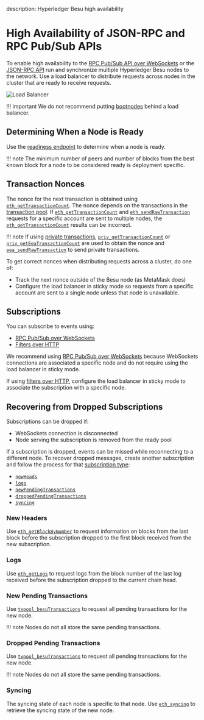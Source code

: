 description: Hyperledger Besu high availability 
<!--- END of page meta data -->

# High Availability of JSON-RPC and RPC Pub/Sub APIs

To enable high availability to the [RPC Pub/Sub API over WebSockets](../../Interact/APIs/RPC-PubSub.md) 
or the [JSON-RPC API](../../Interact/APIs/Using-JSON-RPC-API.md) run and synchronize multiple Hyperledger Besu 
nodes to the network. Use a load balancer to distribute requests across nodes in the cluster that 
are ready to receive requests. 

![Load Balancer](../../../images/LoadBalancer.png)

!!! important 
    We do not recommend putting [bootnodes](../../Deploy/Bootnodes.md) behind a load balancer. 

## Determining When a Node is Ready 

Use the [readiness endpoint](../../Interact/APIs/Using-JSON-RPC-API.md#readiness-and-liveness-endpoints) 
to determine when a node is ready. 

!!! note
    The minimum number of peers and number of blocks from the best known block for a node to be considered ready
    is deployment specific. 

## Transaction Nonces 

The nonce for the next transaction is obtained using [`eth_getTransactionCount`](../../../Reference/API-Methods.md#eth_gettransactioncount). 
The nonce depends on the transactions in the [transaction pool](../../../Concepts/Transactions/Transaction-Pool.md).
If [`eth_getTransactionCount`](../../../Reference/API-Methods.md#eth_gettransactioncount) and 
[`eth_sendRawTransaction`](../../../Reference/API-Methods.md#eth_sendrawtransaction) requests for a specific account 
are sent to multiple nodes, the [`eth_getTransactionCount`](../../../Reference/API-Methods.md#eth_gettransactioncount)
results can be incorrect. 

!!! note
    If using [private transactions](../../../Concepts/Privacy/Privacy-Overview.md), [`priv_getTransactionCount`](../../../Reference/API-Methods.md#priv_gettransactioncount) or [`priv_getEeaTransactionCount`](../../../Reference/API-Methods.md#priv_geteeatransactioncount) are used to obtain 
    the nonce and [`eea_sendRawTransaction`](../../../Reference/API-Methods.md#eea_sendrawtransaction)
    to send private transactions. 

To get correct nonces when distributing requests across a cluster, do one of:  

* Track the next nonce outside of the Besu node (as MetaMask does)
* Configure the load balancer in sticky mode so requests from a specific account are sent to a single 
node unless that node is unavailable. 

## Subscriptions 

You can subscribe to events using:  

* [RPC Pub/Sub over WebSockets](../../Interact/APIs/RPC-PubSub.md) 
* [Filters over HTTP](../../Interact/Filters/Accessing-Logs-Using-JSON-RPC.md) 

We recommend using [RPC Pub/Sub over WebSockets](../../Interact/APIs/RPC-PubSub.md) because WebSockets 
connections are associated a specific node and do not require using the load balancer in sticky mode. 

If using [filters over HTTP](../../Interact/Filters/Accessing-Logs-Using-JSON-RPC.md), configure the load balancer 
in sticky mode to associate the subscription with a specific node. 

## Recovering from Dropped Subscriptions 

Subscriptions can be dropped if: 

* WebSockets connection is disconnected
* Node serving the subscription is removed from the ready pool 

If a subscription is dropped, events can be missed while reconnecting to a different node. 
To recover dropped messages, create another subscription and follow the process for that [subscription type](../../Interact/APIs/RPC-PubSub.md#subscribing):  

* [`newHeads`](#new-headers)
* [`logs`](#logs)
* [`newPendingTransactions`](#new-pending-transactions)
* [`droppedPendingTransactions`](#dropped-pending-transactions)
* [`syncing`](#syncing)


### New Headers

Use [`eth_getBlockByNumber`](../../../Reference/API-Methods.md#eth_getblockbynumber) to request information on 
blocks from the last block before the subscription dropped to the first block received from the new subscription.

### Logs 

Use [`eth_getLogs`](../../../Reference/API-Methods.md#eth_getlogs) to request logs from the block number 
of the last log received before the subscription dropped to the current chain head.

### New Pending Transactions

Use [`txpool_besuTransactions`](../../../Reference/API-Methods.md#txpool_besutransactions) to 
request all pending transactions for the new node.

!!! note
    Nodes do not all store the same pending transactions.

### Dropped Pending Transactions

Use [`txpool_besuTransactions`](../../../Reference/API-Methods.md#txpool_besutransactions) to 
request all pending transactions for the new node.

!!! note
    Nodes do not all store the same pending transactions.

### Syncing

The syncing state of each node is specific to that node. Use [`eth_syncing`](../../../Reference/API-Methods.md#eth_syncing)
to retrieve the syncing state of the new node.
